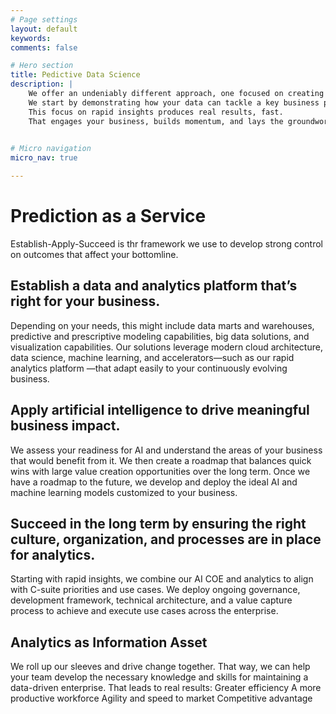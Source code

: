 ```yaml
---
# Page settings
layout: default
keywords:
comments: false

# Hero section
title: Pedictive Data Science
description: |
    We offer an undeniably different approach, one focused on creating value early and often. 
    We start by demonstrating how your data can tackle a key business problem—and then another and another. 
    This focus on rapid insights produces real results, fast. 
    That engages your business, builds momentum, and lays the groundwork for an analytics center of excellence.
    

# Micro navigation
micro_nav: true

---
```


# Prediction as a Service
Establish-Apply-Succeed is thr framework we use to develop strong control on outcomes that affect your bottomline.

## Establish a data and analytics platform that’s right for your business.
Depending on your needs, this might include data marts and warehouses, predictive and prescriptive modeling capabilities, big data solutions, and visualization capabilities. Our solutions leverage modern cloud architecture, data science, machine learning, and accelerators—such as our rapid analytics platform —that adapt easily to your continuously evolving business.

## Apply artificial intelligence to drive meaningful business impact.
We assess your readiness for AI and understand the areas of your business that would benefit from it. We then create a roadmap that balances quick wins with large value creation opportunities over the long term. Once we have a roadmap to the future, we develop and deploy the ideal AI and machine learning models customized to your business.

## Succeed in the long term by ensuring the right culture, organization, and processes are in place for analytics.
Starting with rapid insights, we combine our AI COE and analytics to align with C-suite priorities and use cases. We deploy ongoing governance, development framework, technical architecture, and a value capture process to achieve and execute use cases across the enterprise.

## Analytics as Information Asset
We roll up our sleeves and drive change together. That way, we can help your team develop the necessary knowledge and skills for maintaining a data-driven enterprise. That leads to real results:
Greater efficiency
A more productive workforce
Agility and speed to market
Competitive advantage


